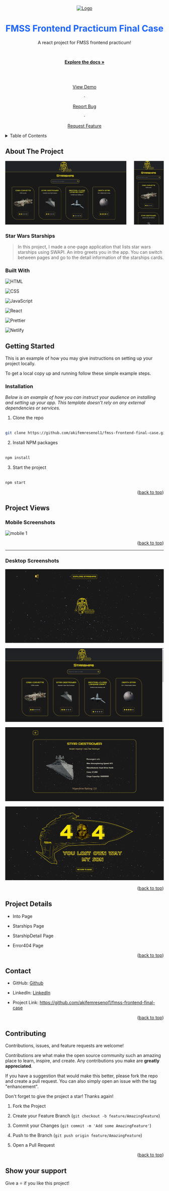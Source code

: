 <br  />

<div  align="center"  id="readme-top">

<a  href="https://github.com/akifemresenol1/fmss-frontend-final-case">

<img  src="https://fmss.com.tr/images/logo_son_V3.png"  alt="Logo"  width="200"  height="100">

</a>

  

<h1  align="center"  style="color:#1d64ff" >FMSS Frontend Practicum Final Case</h1>

  

<p  align="center">

A react project for FMSS frontend practicum!

<br  />

<a  href="https://github.com/akifemresenol1/fmss-frontend-final-case"><strong>Explore the docs »</strong></a>

<br  />

<br  />

<a  target="_blank"  href="-netlify ekle-">View Demo</a>

·

<a  href="https://github.com/akifemresenol1/fmss-frontend-final-case/issues">Report Bug</a>

·

<a  href="https://github.com/akifemresenol1/fmss-frontend-final-case/issues">Request Feature</a>

</p>

</div>

  

<details>

<summary>Table of Contents</summary>

<ol>

<li>

<a  href="#about-the-project">About The Project</a>

<ul>

<li><a  href="#built-with">Built With</a></li>

</ul>

</li>

<li>

<a  href="#getting-started">Getting Started</a>

<ul>

<li><a  href="#installation">Installation</a></li>

</ul>

</li>

<li>  <a  href="#project-views">Project Wiews</a>

<ul>

<li>  <a  href="#mobile-screenshots">Mobile Screenshots</a>

</li>

<li>

<a  href="#desktop-screenshots">Desktop Screenshots</a>

</li>

</ul>

</li>

<li>  <a  href="#project-details">Project Details</a></li>

<li><a  href="#contributing">Contributing</a></li>

<li><a  href="#contact">Contact</a></li>


</ol>

</details>

  

## About The Project

  

![FMSS frontend practicum final case ](https://github.com/akifemresenol1/fmss-frontend-final-case/blob/main/screenshots/projects-wiew.png)

  

### Star Wars Starships

  

> In this project, I made a one-page application that lists star wars starships using SWAPI. An intro greets you in the app. You can switch between pages and go to the detail information of the starships cards.

  

### Built With

  

![HTML](https://img.shields.io/badge/HTML-239120?style=for-the-badge&logo=html5&logoColor=#e34c26)

![CSS](https://img.shields.io/badge/CSS-239120?&style=for-the-badge&logo=css3&logoColor=#264de4)

![JavaScript](https://img.shields.io/badge/javascript-%23323330.svg?style=for-the-badge&logo=javascript&logoColor=%23F7DF1E)

![React](https://img.shields.io/badge/react-%2320232a.svg?style=for-the-badge&logo=react&logoColor=%2361DAFB)

![Prettier](https://img.shields.io/badge/prettier-1A2C34?style=for-the-badge&logo=prettier&logoColor=F7BA3E)

![Netlify](https://img.shields.io/badge/netlify-%23000000.svg?style=for-the-badge&logo=netlify&logoColor=#00C7B7)

  

  

## Getting Started

  

This is an example of how you may give instructions on setting up your project locally.

To get a local copy up and running follow these simple example steps.

  

### Installation

  

_Below is an example of how you can instruct your audience on installing and setting up your app. This template doesn't rely on any external dependencies or services._

  

1. Clone the repo

```sh

git clone https://github.com/akifemresenol1/fmss-frontend-final-case.git

```

2. Install NPM packages

```sh

npm install

```

3. Start the project

```sh

npm start

```

  

<p  align="right">(<a  href="#readme-top">back to top</a>)</p>

  

## Project Views

  

### Mobile Screenshots

  

![mobile 1](https://github.com/akifemresenol1/fmss-frontend-final-case/blob/main/screenshots/mobile-screenshots.png)

  

<p  align="right">(<a  href="#readme-top">back to top</a>)</p>

  

<hr/>

  

### Desktop Screenshots

  

![desktop 1](https://github.com/akifemresenol1/fmss-frontend-final-case/blob/main/screenshots/desktop-intro.png)

  

![desktop 2](https://github.com/akifemresenol1/fmss-frontend-final-case/blob/main/screenshots/desktop-starships.png)

  

![desktop 3](https://github.com/akifemresenol1/fmss-frontend-final-case/blob/main/screenshots/desktop-starship-detail.png)

  

![desktop 4](https://github.com/akifemresenol1/fmss-frontend-final-case/blob/main/screenshots/Error404.png)

  

<p  align="right">(<a  href="#readme-top">back to top</a>)</p>

  

## Project Details

  

- Into Page

- Starships Page

- StarshipDetail Page

- Error404 Page

  

<p  align="right">(<a  href="#readme-top">back to top</a>)</p>

 

## Contact

  

- GitHub: [Github](https://github.com/akifemresenol1  'my github profile')

- LinkedIn: [LinkedIn](https://www.linkedin.com/in/akif-emre-şenol/)

  

- Project Link: https://github.com/akifemresenol1/fmss-frontend-final-case

  

<p  align="right">(<a  href="#readme-top">back to top</a>)</p>

  

<!-- ## 👤 My Links -->

  

## Contributing

  

Contributions, issues, and feature requests are welcome!

  

Contributions are what make the open source community such an amazing place to learn, inspire, and create. Any contributions you make are **greatly appreciated**.

  

If you have a suggestion that would make this better, please fork the repo and create a pull request. You can also simply open an issue with the tag "enhancement".

Don't forget to give the project a star! Thanks again!

  

1. Fork the Project

2. Create your Feature Branch (`git checkout -b feature/AmazingFeature`)

3. Commit your Changes (`git commit -m 'Add some AmazingFeature'`)

4. Push to the Branch (`git push origin feature/AmazingFeature`)

5. Open a Pull Request

  

<p  align="right">(<a  href="#readme-top">back to top</a>)</p>

  

## Show your support

  

Give a ⭐️ if you like this project!
